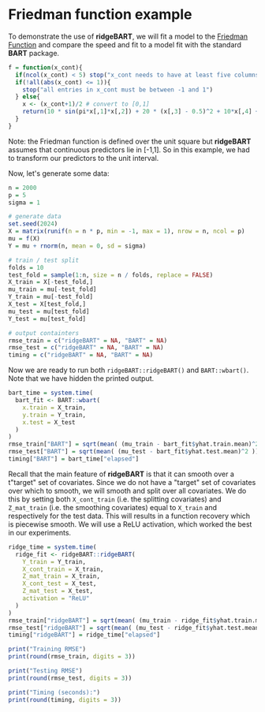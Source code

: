 # Friedman function example

To demonstrate the use of **ridgeBART**, we will fit a model to the [Friedman Function](https://www.sfu.ca/~ssurjano/fried.html) and compare the speed and fit to a model fit with the standard **BART** package.

```r
f = function(x_cont){
  if(ncol(x_cont) < 5) stop("x_cont needs to have at least five columns")
  if(!all(abs(x_cont) <= 1)){
    stop("all entries in x_cont must be between -1 and 1")
  } else{
    x <- (x_cont+1)/2 # convert to [0,1]
    return(10 * sin(pi*x[,1]*x[,2]) + 20 * (x[,3] - 0.5)^2 + 10*x[,4] + 5 * x[,5])
  }
}
```

Note: the Friedman function is defined over the unit square but **ridgeBART** assumes that continuous predictors lie in \[-1,1\]. 
So in this example, we had to transform our predictors to the unit interval.

Now, let's generate some data:

```r
n = 2000
p = 5
sigma = 1

# generate data
set.seed(2024)
X = matrix(runif(n = n * p, min = -1, max = 1), nrow = n, ncol = p)
mu = f(X)
Y = mu + rnorm(n, mean = 0, sd = sigma)

# train / test split
folds = 10
test_fold = sample(1:n, size = n / folds, replace = FALSE)
X_train = X[-test_fold,]
mu_train = mu[-test_fold]
Y_train = mu[-test_fold]
X_test = X[test_fold,]
mu_test = mu[test_fold]
Y_test = mu[test_fold]

# output containters
rmse_train = c("ridgeBART" = NA, "BART" = NA)
rmse_test = c("ridgeBART" = NA, "BART" = NA)
timing = c("ridgeBART" = NA, "BART" = NA)
```

Now we are ready to run both `ridgeBART::ridgeBART()` and `BART::wbart()`.
Note that we have hidden the printed output.

```r
bart_time = system.time(
  bart_fit <- BART::wbart(
    x.train = X_train,
    y.train = Y_train,
    x.test = X_test
  )
)
rmse_train["BART"] = sqrt(mean( (mu_train - bart_fit$yhat.train.mean)^2 ))
rmse_test["BART"] = sqrt(mean( (mu_test - bart_fit$yhat.test.mean)^2 ))
timing["BART"] = bart_time["elapsed"]
```

Recall that the main feature of **ridgeBART** is that it can smooth over a t"target" set of covariates.
Since we do not have a "target" set of covariates over which to smooth, we will smooth and split over all covariates.
We do this by setting both `X_cont_train` (i.e. the splitting covariates) and `Z_mat_train` (i.e. the smoothing covariates) equal to `X_train` and respectively for the test data.
This will results in a function recovery which is piecewise smooth.
We will use a ReLU activation, which worked the best in our experiments.

```r
ridge_time = system.time(
  ridge_fit <- ridgeBART::ridgeBART( 
    Y_train = Y_train,
    X_cont_train = X_train,
    Z_mat_train = X_train,
    X_cont_test = X_test,
    Z_mat_test = X_test,
    activation = "ReLU"
  )
)
rmse_train["ridgeBART"] = sqrt(mean( (mu_train - ridge_fit$yhat.train.mean)^2 ))
rmse_test["ridgeBART"] = sqrt(mean( (mu_test - ridge_fit$yhat.test.mean)^2 ))
timing["ridgeBART"] = ridge_time["elapsed"]
```

```r
print("Training RMSE")
print(round(rmse_train, digits = 3))

print("Testing RMSE")
print(round(rmse_test, digits = 3))

print("Timing (seconds):")
print(round(timing, digits = 3))
```

